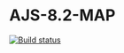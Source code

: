 # AJS-8.2-MAP
[![Build status](https://ci.appveyor.com/api/projects/status/wvvgfhhbybio3ney?svg=true)](https://ci.appveyor.com/project/Sych95/ajs-8-2-map)
